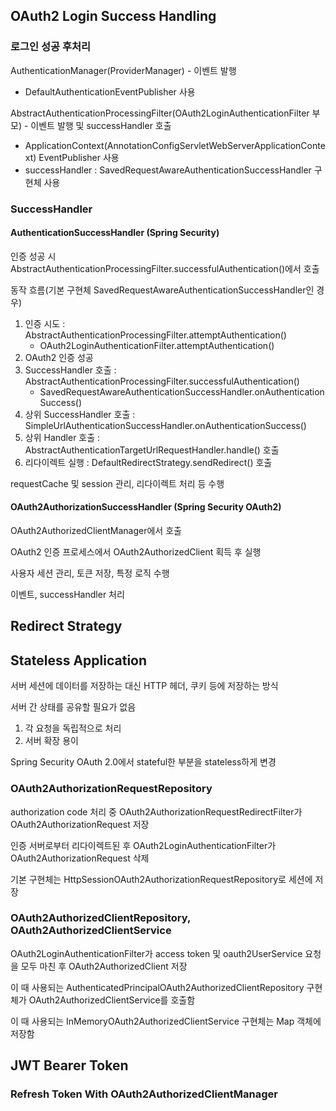 ## OAuth2 Login Success Handling

### 로그인 성공 후처리

AuthenticationManager(ProviderManager) - 이벤트 발행
- DefaultAuthenticationEventPublisher 사용


AbstractAuthenticationProcessingFilter(OAuth2LoginAuthenticationFilter 부모) - 이벤트 발행 및 successHandler 호출
- ApplicationContext(AnnotationConfigServletWebServerApplicationContext) EventPublisher 사용
- successHandler : SavedRequestAwareAuthenticationSuccessHandler 구현체 사용 

### SuccessHandler

#### AuthenticationSuccessHandler (Spring Security)

인증 성공 시 AbstractAuthenticationProcessingFilter.successfulAuthentication()에서 호출

동작 흐름(기본 구현체 SavedRequestAwareAuthenticationSuccessHandler인 경우)
1. 인증 시도 : AbstractAuthenticationProcessingFilter.attemptAuthentication()
   - OAuth2LoginAuthenticationFilter.attemptAuthentication()
2. OAuth2 인증 성공
3. SuccessHandler 호출 : AbstractAuthenticationProcessingFilter.successfulAuthentication()
   - SavedRequestAwareAuthenticationSuccessHandler.onAuthenticationSuccess()
4. 상위 SuccessHandler 호출 : SimpleUrlAuthenticationSuccessHandler.onAuthenticationSuccess()
5. 상위 Handler 호출 : AbstractAuthenticationTargetUrlRequestHandler.handle() 호출 
6. 리다이렉트 실행 : DefaultRedirectStrategy.sendRedirect() 호출

requestCache 및 session 관리, 리다이렉트 처리 등 수행

#### OAuth2AuthorizationSuccessHandler (Spring Security OAuth2)

OAuth2AuthorizedClientManager에서 호출

OAuth2 인증 프로세스에서 OAuth2AuthorizedClient 획득 후 실행

사용자 세션 관리, 토큰 저장, 특정 로직 수행 

이벤트, successHandler 처리

## Redirect Strategy

## Stateless Application

서버 세션에 데이터를 저장하는 대신 HTTP 헤더, 쿠키 등에 저장하는 방식

서버 간 상태를 공유할 필요가 없음 
1. 각 요청을 독립적으로 처리
2. 서버 확장 용이

Spring Security OAuth 2.0에서 stateful한 부분을 stateless하게 변경

### OAuth2AuthorizationRequestRepository 

authorization code 처리 중 OAuth2AuthorizationRequestRedirectFilter가 OAuth2AuthorizationRequest 저장

인증 서버로부터 리다이렉트된 후 OAuth2LoginAuthenticationFilter가 OAuth2AuthorizationRequest 삭제

기본 구현체는 HttpSessionOAuth2AuthorizationRequestRepository로 세션에 저장

### OAuth2AuthorizedClientRepository, OAuth2AuthorizedClientService

OAuth2LoginAuthenticationFilter가 access token 및 oauth2UserService 요청을 모두 마친 후 OAuth2AuthorizedClient 저장

이 때 사용되는 AuthenticatedPrincipalOAuth2AuthorizedClientRepository 구현체가 OAuth2AuthorizedClientService를 호출함  

이 때 사용되는 InMemoryOAuth2AuthorizedClientService 구현체는 Map 객체에 저장함

## JWT Bearer Token



### Refresh Token With OAuth2AuthorizedClientManager